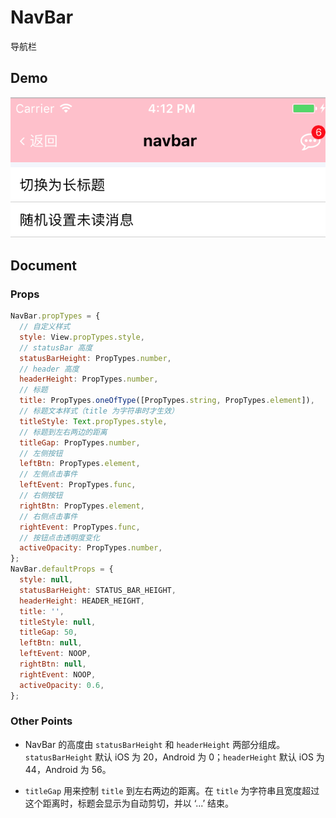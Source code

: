# NavBar

导航栏

## Demo

![navBar demo](demo.png)

## Document

### Props

```js
NavBar.propTypes = {
  // 自定义样式
  style: View.propTypes.style,
  // statusBar 高度
  statusBarHeight: PropTypes.number,
  // header 高度
  headerHeight: PropTypes.number,
  // 标题
  title: PropTypes.oneOfType([PropTypes.string, PropTypes.element]),
  // 标题文本样式（title 为字符串时才生效）
  titleStyle: Text.propTypes.style,
  // 标题到左右两边的距离
  titleGap: PropTypes.number,
  // 左侧按钮
  leftBtn: PropTypes.element,
  // 左侧点击事件
  leftEvent: PropTypes.func,
  // 右侧按钮
  rightBtn: PropTypes.element,
  // 右侧点击事件
  rightEvent: PropTypes.func,
  // 按钮点击透明度变化
  activeOpacity: PropTypes.number,
};
NavBar.defaultProps = {
  style: null,
  statusBarHeight: STATUS_BAR_HEIGHT,
  headerHeight: HEADER_HEIGHT,
  title: '',
  titleStyle: null,
  titleGap: 50,
  leftBtn: null,
  leftEvent: NOOP,
  rightBtn: null,
  rightEvent: NOOP,
  activeOpacity: 0.6,
};
```

### Other Points

- NavBar 的高度由 `statusBarHeight` 和 `headerHeight` 两部分组成。`statusBarHeight` 默认 iOS 为 20，Android 为 0；`headerHeight` 默认 iOS 为 44，Android 为 56。

- `titleGap` 用来控制 `title` 到左右两边的距离。在 `title` 为字符串且宽度超过这个距离时，标题会显示为自动剪切，并以 ‘...’ 结束。
